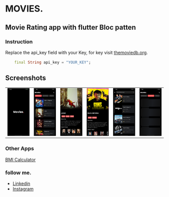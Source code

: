 # MOVIES.
## Movie Rating app with flutter Bloc patten

### Instruction
Replace the api_key field with your Key, for key visit [themoviedb.org](https://themoviedb.org).

```dart
    final String api_key = "YOUR_KEY";
```

## Screenshots
<table style={border:"none"}><tr><td><img src="./screenshots/0.png" alt="Home Screen(default)"/></td><td><img src="./screenshots/1.png" alt="Home Screen(Location Popup)"/></td><td><img src="./screenshots/2.png" alt="Home Screen(Location Popup)"/></td><td><img src="./screenshots/3.png" alt="Home Screen(Location Popup)"/></td><td><img src="./screenshots/5.png" alt="Home Screen(Location Popup)"/></td><td><img src="./screenshots/4.png" alt="Home Screen(Location Popup)"/></td></tr></table>

### Other Apps
[BMI Calculator](https://github.com/imSanjaySoni/BMI-Calculator-with-flutter) 

### follow me.
 - [Linkedin](https://linkedin.com/in/imsanjaysoni)
 - [Instagram ](https://instagram.com/imsanjaysoni)
